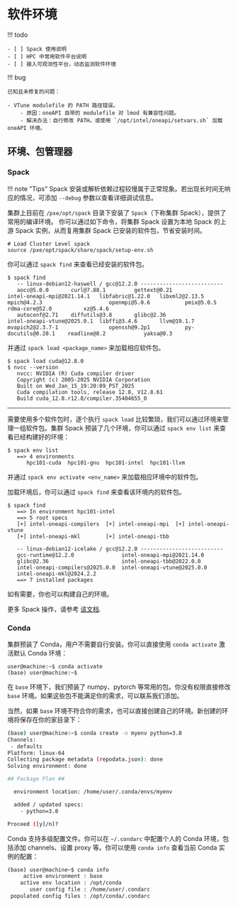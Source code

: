 # 软件环境

!!! todo

    - [ ] Spack 使用说明
    - [ ] HPC 中常用软件平台说明
    - [ ] 接入可观测性平台，动态监测软件环境

!!! bug

    已知且未修复的问题：

    - VTune modulefile 的 PATH 路径错误。
        - 原因：oneAPI 自带的 modulefile 对 lmod 有兼容性问题。
        - 解决办法：自行修改 PATH。或使用 `/opt/intel/oneapi/setvars.sh` 加载 oneAPI 环境。

## 环境、包管理器

### Spack

!!! note "Tips"
    Spack 安装或解析依赖过程较慢属于正常现象。若出现长时间无响应的情况，可添加 `--debug` 参数以查看详细调试信息。

集群上目前在 `/pxe/opt/spack` 目录下安装了 `Spack`（下称集群 Spack），提供了常用的编译环境。 你可以通过如下命令，将集群 Spack 设置为本地 Spack 的上游 Spack 实例，从而复用集群 Spack 已安装的软件包，节省安装时间。

```shell
# Load Cluster Level spack
source /pxe/opt/spack/share/spack/setup-env.sh
```

你可以通过 `spack find` 来查看已经安装的软件包。
```shell
$ spack find
   -- linux-debian12-haswell / gcc@12.2.0 --------------------------
   aocc@5.0.0       curl@7.88.1         gettext@0.21                     intel-oneapi-mpi@2021.14.1   libfabric@1.22.0   libxml2@2.13.5      mpich@4.2.3                     openmpi@5.0.6           pmix@5.0.5            rdma-core@52.0          xz@5.4.6
   autoconf@2.71    diffutils@3.8       glibc@2.36                       intel-oneapi-vtune@2025.0.1  libffi@3.4.6       llvm@19.1.7         mvapich2@2.3.7-1                openssh@9.2p1           py-docutils@0.20.1    readline@8.2            yaksa@0.3
```

并通过 `spack load <package_name>` 来加载相应软件包。
```shell
$ spack load cuda@12.8.0
$ nvcc --version
   nvcc: NVIDIA (R) Cuda compiler driver
   Copyright (c) 2005-2025 NVIDIA Corporation
   Built on Wed_Jan_15_19:20:09_PST_2025
   Cuda compilation tools, release 12.8, V12.8.61
   Build cuda_12.8.r12.8/compiler.35404655_0 
```

---

需要使用多个软件包时，逐个执行 `spack load` 比较繁琐，我们可以通过环境来管理一组软件包。集群 Spack 预装了几个环境，你可以通过 `spack env list` 来查看已经构建好的环境：
```shell
$ spack env list
   ==> 4 environments
      hpc101-cuda  hpc101-gnu  hpc101-intel  hpc101-llvm
```

并通过 `spack env activate <env_name>` 来加载相应环境中的软件包。

加载环境后，你可以通过 `spack find` 来查看该环境内的软件包。

```shell
$ spack find
   ==> In environment hpc101-intel
   ==> 5 root specs
   [+] intel-oneapi-compilers  [+] intel-oneapi-mpi  [+] intel-oneapi-vtune
   [+] intel-oneapi-mkl        [+] intel-oneapi-tbb

   -- linux-debian12-icelake / gcc@12.2.0 --------------------------
   gcc-runtime@12.2.0               intel-oneapi-mpi@2021.14.0
   glibc@2.36                       intel-oneapi-tbb@2022.0.0
   intel-oneapi-compilers@2025.0.0  intel-oneapi-vtune@2025.0.0
   intel-oneapi-mkl@2024.2.2
   ==> 7 installed packages
```

如有需要，你也可以构建自己的环境。

更多 Spack 操作，请参考 [该文档](https://docs.zjusct.io/operation/software/spack/).

### Conda

集群预装了 Conda，用户不需要自行安装。你可以直接使用 `conda activate` 激活默认 Conda 环境：

```text
user@machine:~$ conda activate
(base) user@machine:~$
```

在 `base` 环境下，我们预装了 numpy、pytorch 等常用的包。你没有权限直接修改 `base` 环境。如果这些包不能满足你的需求，可以联系我们添加。

当然，如果 `base` 环境不符合你的需求，也可以直接创建自己的环境。新创建的环境将保存在你的家目录下：

```bash hl_lines="10"
(base) user@machine:~$ conda create -n myenv python=3.8
Channels:
 - defaults
Platform: linux-64
Collecting package metadata (repodata.json): done
Solving environment: done

## Package Plan ##

  environment location: /home/user/.conda/envs/myenv

  added / updated specs:
    - python=3.8

Proceed ([y]/n)?
```

Conda 支持多级配置文件。你可以在 `~/.condarc` 中配置个人的 Conda 环境，包括添加 channels、设置 proxy 等。你可以使用 `conda info` 查看当前 Conda 实例的配置：

```bash
(base) user@machine~$ conda info
     active environment : base
    active env location : /opt/conda
       user config file : /home/user/.condarc
 populated config files : /opt/conda/.condarc
```
